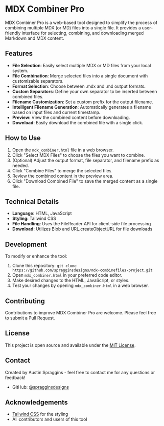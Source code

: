 # MDX Combiner Pro

MDX Combiner Pro is a web-based tool designed to simplify the process of combining multiple MDX (or MD) files into a single file. It provides a user-friendly interface for selecting, combining, and downloading merged Markdown and MDX content.

## Features

- **File Selection**: Easily select multiple MDX or MD files from your local system.
- **File Combination**: Merge selected files into a single document with customizable separators.
- **Format Selection**: Choose between .mdx and .md output formats.
- **Custom Separators**: Define your own separator to be inserted between combined files.
- **Filename Customization**: Set a custom prefix for the output filename.
- **Intelligent Filename Generation**: Automatically generates a filename based on input files and current timestamp.
- **Preview**: View the combined content before downloading.
- **Download**: Easily download the combined file with a single click.

## How to Use

1. Open the `mdx_combiner.html` file in a web browser.
2. Click "Select MDX Files" to choose the files you want to combine.
3. (Optional) Adjust the output format, file separator, and filename prefix as needed.
4. Click "Combine Files" to merge the selected files.
5. Review the combined content in the preview area.
6. Click "Download Combined File" to save the merged content as a single file.

## Technical Details

- **Language**: HTML, JavaScript
- **Styling**: Tailwind CSS
- **File Handling**: Uses the FileReader API for client-side file processing
- **Download**: Utilizes Blob and URL.createObjectURL for file downloads

## Development

To modify or enhance the tool:

1. Clone this repository: `git clone https://github.com/spragginsdesigns/mdx-combinefiles-project.git`
2. Open `mdx_combiner.html` in your preferred code editor.
3. Make desired changes to the HTML, JavaScript, or styles.
4. Test your changes by opening `mdx_combiner.html` in a web browser.

## Contributing

Contributions to improve MDX Combiner Pro are welcome. Please feel free to submit a Pull Request.

## License

This project is open source and available under the [MIT License](LICENSE).

## Contact

Created by Austin Spraggins - feel free to contact me for any questions or feedback!

- GitHub: [@spragginsdesigns](https://github.com/spragginsdesigns)

## Acknowledgements

- [Tailwind CSS](https://tailwindcss.com/) for the styling
- All contributors and users of this tool

